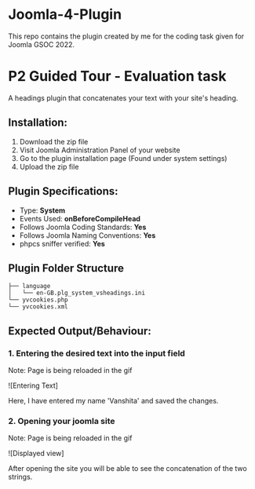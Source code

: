 # Joomla-4-Plugin
This repo contains the plugin created by me for the coding task given for Joomla GSOC 2022.

# P2 Guided Tour - Evaluation task 
A headings plugin that concatenates your text with your site's heading.

## Installation:
<ol>
  <li> Download the zip file </li>
  <li> Visit Joomla Administration Panel of your website </li>
  <li> Go to the plugin installation page (Found under system settings) </li>
  <li> Upload the zip file </li>
</ol>

## Plugin Specifications:
- Type: <b> System </b> <br/>
- Events Used: <b> onBeforeCompileHead </b>
- Follows Joomla Coding Standards: <b> Yes </b> <br/>
- Follows Joomla Naming Conventions: <b> Yes </b> <br/>
- phpcs sniffer verified: <b> Yes </b> <br/>

## Plugin Folder Structure

    ├── language
    │   └── en-GB.plg_system_vsheadings.ini
    └── yvcookies.php
    └── yvcookies.xml


## Expected Output/Behaviour:
### 1. Entering the desired text into the input field

Note: Page is being reloaded in the gif

![Entering Text]

Here, I have entered my name 'Vanshita' and saved the changes.

### 2. Opening your joomla site 

Note: Page is being reloaded in the gif

![Displayed view]

After opening the site you will be able to see the concatenation of the two strings.
